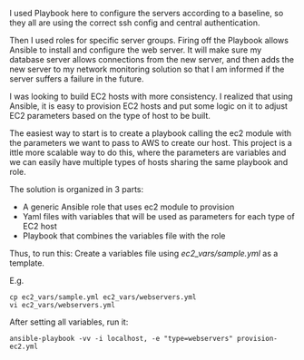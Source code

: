 
I used Playbook here to configure the servers according to a baseline, so they all are using the correct ssh config and central authentication. 

Then I used roles for specific server groups. Firing off the Playbook allows Ansible to install and configure the web server. It will make sure my database server allows connections from the new server, and then adds the new server to my network monitoring solution so that I am informed if the server suffers a failure in the future.

I was looking to build EC2 hosts with more consistency. I realized that using Ansible, it is easy to provision EC2 hosts and put some logic on it to adjust EC2 parameters based on the type of host to be built.

The easiest way to start is to create a playbook calling the ec2 module with the parameters we want to pass to AWS to create our host. This project is a ittle more scalable way to do this, where the parameters are variables and we can easily have multiple types of hosts sharing the same playbook and role.

The solution is organized in 3 parts:

* A generic Ansible role that uses ec2 module to provision
* Yaml files with variables that will be used as parameters for each type of EC2 host
* Playbook that combines the variables file with the role

Thus, to run this:
Create a variables file using *ec2_vars/sample.yml* as a template.

E.g. 

    cp ec2_vars/sample.yml ec2_vars/webservers.yml
    vi ec2_vars/webservers.yml
    
After setting all variables, run it:

    ansible-playbook -vv -i localhost, -e "type=webservers" provision-ec2.yml
    
